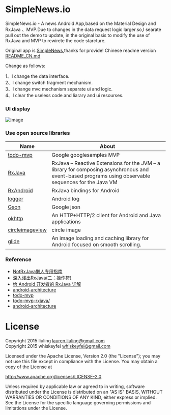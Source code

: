 # SimpleNews.io

SimpleNews.io - A news Android App,based on the Material Design and RxJava 、MVP.Due to changes in the data request logic larger.so,I searate pull out the demo to update, in the original basis to modify the use of RxJava and MVP to rewirete the code starcture.

Original app is [SimpleNews](https://github.com/liuling07/SimpleNews),thanks for provide!
Chinese readme version [README_CN.md](/README_CN.md)

Change as follows:

1、I change the data interface.<br/>
2、I change switch fragment mechanism.<br/>
3、I change mvc mechanism separate ui and logic.<br/>
4、I clear the useless code and liarary and ui resourses.<br/>

### UI display
![image](http://7xol9p.com1.z0.glb.clouddn.com/github_news.gif)


### Use open source libraries

Name | About
------- | -------
[todo-mvp](https://github.com/googlesamples/android-architecture/tree/todo-mvp/)  | Google googlesamples MVP
[RxJava](https://github.com/ReactiveX/RxJava) | RxJava – Reactive Extensions for the JVM – a library for composing asynchronous and event-based programs using observable sequences for the Java VM
[RxAndroid](https://github.com/ReactiveX/RxAndroid) | RxJava bindings for Android
[logger](https://github.com/orhanobut/logger) | Android log
[Gson](https://github.com/google/gson) | Google json
[okhttp](https://github.com/square/okhttp) |  An HTTP+HTTP/2 client for Android and Java applications
[circleimageview](https://github.com/hdodenhof/CircleImageView) | circle image
[glide](https://github.com/bumptech/glide) | An image loading and caching library for Android focused on smooth scrolling.

### Reference

* [NotRxJava懒人专用指南](http://www.devtf.cn/?p=323)
* [深入浅出RxJava(二：操作符)](https://github.com/lzyzsd/Awesome-RxJava?hmsr=toutiao.io&utm_medium=toutiao.io&utm_source=toutiao.io)
* [给 Android 开发者的 RxJava 详解](http://gank.io/post/560e15be2dca930e00da1083#toc_1)
* [android-architecture](https://github.com/googlesamples/android-architecture) 
* [todo-mvp](https://github.com/googlesamples/android-architecture/tree/todo-mvp/) 
* [todo-mvp-rxjava/](https://github.com/googlesamples/android-architecture/tree/todo-mvp-rxjava/)
* [android-architecture](https://github.com/googlesamples/android-architecture)

# License
Copyright 2015 liuling <lauren.liuling@gmail.com><br/>
Copyright 2015 whiskeyfei <whiskeyfei@gmail.com><br/>

Licensed under the Apache License, Version 2.0 (the "License");
you may not use this file except in compliance with the License.
You may obtain a copy of the License at

   http://www.apache.org/licenses/LICENSE-2.0

Unless required by applicable law or agreed to in writing, software
distributed under the License is distributed on an "AS IS" BASIS,
WITHOUT WARRANTIES OR CONDITIONS OF ANY KIND, either express or implied.
See the License for the specific language governing permissions and
limitations under the License.

